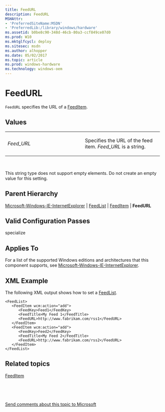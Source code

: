 ```yaml
---
title: FeedURL
description: FeedURL
MSHAttr:
- 'PreferredSiteName:MSDN'
- 'PreferredLib:/library/windows/hardware'
ms.assetid: b0be8c90-348d-46cb-80a3-ccf849ce07d0
ms.prod: W10
ms.mktglfcycl: deploy
ms.sitesec: msdn
ms.author: alhopper
ms.date: 05/02/2017
ms.topic: article
ms.prod: windows-hardware
ms.technology: windows-oem
---
```


# FeedURL


`FeedURL` specifies the URL of a [FeedItem](microsoft-windows-ie-internetexplorer-feedlist-feeditem.md).

## Values


<table>
<colgroup>
<col width="50%" />
<col width="50%" />
</colgroup>
<tbody>
<tr class="odd">
<td><p><em>Feed_URL</em></p></td>
<td><p>Specifies the URL of the feed item. <em>Feed_URL</em> is a string.</p></td>
</tr>
</tbody>
</table>

 

This string type does not support empty elements. Do not create an empty value for this setting.

## Parent Hierarchy


[Microsoft-Windows-IE-InternetExplorer](microsoft-windows-ie-internetexplorer.md) | [FeedList](microsoft-windows-ie-internetexplorer-feedlist.md) | [FeedItem](microsoft-windows-ie-internetexplorer-feedlist-feeditem.md) | **FeedURL**

## Valid Configuration Passes


specialize

## Applies To


For a list of the supported Windows editions and architectures that this component supports, see [Microsoft-Windows-IE-InternetExplorer](microsoft-windows-ie-internetexplorer.md).

## XML Example


The following XML output shows how to set a [FeedList](microsoft-windows-ie-internetexplorer-feedlist.md).

``` syntax
<FeedList>
   <FeedItem wcm:action="add">
      <FeedKey>Feed1</FeedKey>
      <FeedTitle>My Feed 1</FeedTitle>
      <FeedURL>http://www.fabrikam.com/rss1</FeedURL>
   </FeedItem>
   <FeedItem wcm:action="add">
      <FeedKey>Feed2</FeedKey>
      <FeedTitle>My Feed 2</FeedTitle>
      <FeedURL>http://www.fabrikam.com/rss2</FeedURL>
   </FeedItem>
</FeedList>
```

## Related topics


[FeedItem](microsoft-windows-ie-internetexplorer-feedlist-feeditem.md)

 

 

[Send comments about this topic to Microsoft](mailto:wsddocfb@microsoft.com?subject=Documentation%20feedback%20%5Bp_unattend\p_unattend%5D:%20FeedURL%20%20RELEASE:%20%2810/3/2016%29&body=%0A%0APRIVACY%20STATEMENT%0A%0AWe%20use%20your%20feedback%20to%20improve%20the%20documentation.%20We%20don't%20use%20your%20email%20address%20for%20any%20other%20purpose,%20and%20we'll%20remove%20your%20email%20address%20from%20our%20system%20after%20the%20issue%20that%20you're%20reporting%20is%20fixed.%20While%20we're%20working%20to%20fix%20this%20issue,%20we%20might%20send%20you%20an%20email%20message%20to%20ask%20for%20more%20info.%20Later,%20we%20might%20also%20send%20you%20an%20email%20message%20to%20let%20you%20know%20that%20we've%20addressed%20your%20feedback.%0A%0AFor%20more%20info%20about%20Microsoft's%20privacy%20policy,%20see%20http://privacy.microsoft.com/default.aspx. "Send comments about this topic to Microsoft")





